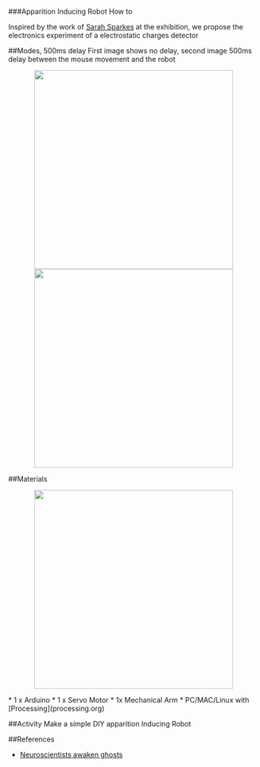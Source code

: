 ###Apparition Inducing Robot How to

Inspired by the work of [Sarah Sparkes](http://www.fact.co.uk/projects/no-such-thing-as-gravity/sarah-sparkes.aspx) at the exhibition, we propose the electronics experiment of a electrostatic charges detector


##Modes, 500ms delay
First image shows no delay, second image 500ms delay between the mouse movement and the robot
<p align="center">
  <img src="Apparition-Inducing-Robot/imgs/mode1.gif" width="400"/>
  <img src="Apparition-Inducing-Robot/imgs/mode2.gif" width="400"/>
</p>

##Materials

<p align="center">
  <img src="Apparition-Inducing-Robot/imgs/robot-s.jpg" width="400"/>
</p>
* 1 x Arduino
* 1 x Servo Motor
* 1x Mechanical Arm
* PC/MAC/Linux with [Processing](processing.org)


##Activity
  Make a simple DIY apparition Inducing Robot
  
##References
* [Neuroscientists awaken ghosts](http://actu.epfl.ch/news/neuroscientists-awaken-ghosts-hidden-in-our-cortex/)
